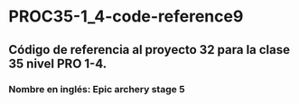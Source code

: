 # PROC35-1_4-code-reference9
## Código de referencia al proyecto 32 para la clase 35 nivel PRO 1-4.
### Nombre en inglés: Epic archery stage 5
